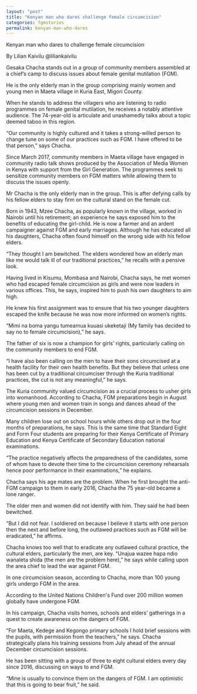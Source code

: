 ```yaml
---
layout: "post"
title: "Kenyan man who dares challenge female circumcision"
categories: fgmstories
permalink: kenyan-man-who-dares
---
```



Kenyan man who dares to challenge female circumcision

By Lilian Kaivilu
@liliankaivilu

Gesaka Chacha stands out in a group of community members assembled at a chief’s camp to discuss issues about female genital mutilation (FGM).

He is the only elderly man in the group comprising mainly women and young men in Maeta village in Kuria East, Migori County. 

When he stands to address the villagers who are listening to radio programmes on female genital mutilation, he receives a notably attentive audience. The 74-year-old is articulate and unashamedly talks about a topic deemed taboo in this region. 

“Our community is highly cultured and it takes a strong-willed person to change tune on some of our practices such as FGM. I have offered to be that person,” says Chacha. 

Since March 2017, community members in Maeta village have engaged in community radio talk shows produced by the Association of Media Women in Kenya with support from the Girl Generation. 
The programmes seek to sensitize community members on FGM matters while allowing them to discuss the issues openly. 

Mr Chacha is the only elderly man in the group. This is after defying calls by his fellow elders to stay firm on the cultural stand on the female cut. 

Born in 1943, Mzee Chacha, as popularly known in the village, worked in Nairobi until his retirement; an experience he says exposed him to the benefits of educating the girl-child. He is now a farmer and an ardent campaigner against FGM and early marriages.
Although he has educated all his daughters, Chacha often found himself on the wrong side with his fellow elders. 

“They thought I am bewitched. The elders wondered how an elderly man like me would talk ill of our traditional practices,” he recalls with  a pensive look.

Having lived in Kisumu, Mombasa and Nairobi, Chacha says, he met women who had escaped female circumcision as girls and were now leaders in various offices. This, he says, inspired him to push his own daughters to aim high. 

He knew his first assignment was to ensure that his two younger daughters escaped the knife because he was now more informed on women’s rights. 

“Mimi na boma yangu tumeamua kuuasi ukeketaji (My family has decided to say no to female circumcision),” he says.
 
The father of six is now a champion for girls’ rights, particularly calling on the community members to end FGM.

“I have also been calling on the men to have their sons circumcised at a health facility for their own health benefits. But they believe that unless one has been cut by a traditional circumciser through the Kuria traditional practices, the cut is not any meaningful,” he says. 

The Kuria community valued circumcision as a crucial process to usher girls into womanhood. According to Chacha, FGM preparations begin in August where young men and women train in songs and dances ahead of the circumcision sessions in December. 

Many children lose out on school hours while others drop out in the four months of preparations, he says. This is the same time that Standard Eight and Form Four students are preparing for their Kenya Certificate of Primary Education and Kenya Certificate of Secondary Education national examinations. 

“The practice negatively affects the preparedness of the candidates, some of whom have to devote their time to the circumcision ceremony rehearsals hence poor performance in their examinations,” he explains.
 
Chacha says his age mates are the problem. 
When he first brought the anti-FGM campaign to them in early 2016, Chacha the 75 year-old became a lone ranger. 

The older men and women did not identify with him. They said he had been bewitched. 

“But I did not fear. I soldiered on because I believe it starts with one person then the next and before long, the outlawed practices such as FGM will be eradicated,” he affirms.
  
Chacha knows too well that to eradicate any outlawed cultural practice, the cultural elders, particularly the men, are key. 
“Unajua wazee hapa ndio wanaleta shida (the men are the problem here),” he says while calling upon the area chief to lead the war against FGM.

In one circumcision season, according to Chacha, more than 100 young girls undergo FGM in the area. 

According to the United Nations Children's Fund over 200 million women globally have undergone FGM. 

In his campaign, Chacha visits homes, schools and elders’ gatherings in a quest to create awareness on the dangers of FGM. 

“For Maeta, Kedege and Kegongo primary schools I hold brief sessions with the pupils, with permission from the teachers,” he says.
Chacha strategically plans his training sessions from July ahead of the annual December circumcision sessions. 

He has been sitting with a group of three to eight cultural elders every day since 2016, discussing on ways to end FGM.

“Mine is usually to convince them on the dangers of FGM. I am optimistic that this is going to bear fruit,” he said.
